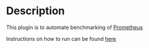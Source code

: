 # Description

This plugin is to automate benchmarking of [Prometheus](https://github.com/prometheus/Prometheus)

Instructions on how to run can be found [here](https://github.com/sipian/test-infra/tree/prometheus-prow/prow/README.md)
